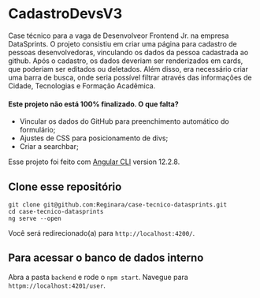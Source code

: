 # CadastroDevsV3

Case técnico para a vaga de Desenvolveor Frontend Jr. na empresa DataSprints.
O projeto consistiu em criar uma página para cadastro de pessoas desenvolvedoras, vinculando os dados da pessoa cadastrada ao github. Após o cadastro, os dados deveriam ser renderizados em cards, que poderiam ser editados ou deletados. Além disso, era necessário criar uma barra de busca, onde seria possível filtrar através das informações de Cidade, Tecnologias e Formação Acadêmica.

#### Este projeto não está 100% finalizado. O que falta?

* Vincular os dados do GitHub para preenchimento automático do formulário;
* Ajustes de CSS para posicionamento de divs;
* Criar a searchbar;

Esse projeto foi feito com [Angular CLI](https://github.com/angular/angular-cli) version 12.2.8.

## Clone esse repositório

```
git clone git@github.com:Reginara/case-tecnico-datasprints.git
cd case-tecnico-datasprints
ng serve --open
```
Você será redirecionado(a) para `http://localhost:4200/`.

## Para acessar o banco de dados interno

Abra a pasta `backend` e rode o `npm start`. Navegue para `httpm://localhost:4201/user`.

